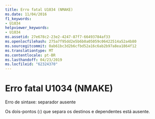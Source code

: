 ```yaml
---
title: Erro fatal U1034 (NMAKE)
ms.date: 11/04/2016
f1_keywords:
- U1034
helpviewer_keywords:
- U1034
ms.assetid: 27e678c2-23e2-4247-87f7-66493784af33
ms.openlocfilehash: 275a7f95dd2e5b6b0a05059c06422514a52a4b80
ms.sourcegitcommit: 0ab61bc3d2b6cfbd52a16c6ab2b97a8ea1864f12
ms.translationtype: MT
ms.contentlocale: pt-BR
ms.lasthandoff: 04/23/2019
ms.locfileid: "62324370"
---
```

# <a name="nmake-fatal-error-u1034"></a>Erro fatal U1034 (NMAKE)

Erro de sintaxe: separador ausente

Os dois-pontos (**:**) que separa os destinos e dependentes está ausente.